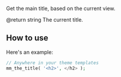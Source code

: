 Get the main title, based on the current view.

@return string The current title.

## How to use

Here's an example:

```php
// Anywhere in your theme templates
mm_the_title( '<h2>', </h2> );
```

